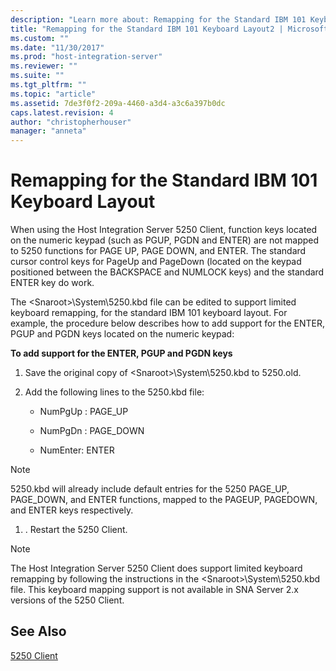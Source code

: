 ```yaml
---
description: "Learn more about: Remapping for the Standard IBM 101 Keyboard Layout"
title: "Remapping for the Standard IBM 101 Keyboard Layout2 | Microsoft Docs"
ms.custom: ""
ms.date: "11/30/2017"
ms.prod: "host-integration-server"
ms.reviewer: ""
ms.suite: ""
ms.tgt_pltfrm: ""
ms.topic: "article"
ms.assetid: 7de3f0f2-209a-4460-a3d4-a3c6a397b0dc
caps.latest.revision: 4
author: "christopherhouser"
manager: "anneta"
---
```

# Remapping for the Standard IBM 101 Keyboard Layout
When using the Host Integration Server 5250 Client, function keys located on the numeric keypad (such as PGUP, PGDN and ENTER) are not mapped to 5250 functions for PAGE UP, PAGE DOWN, and ENTER. The standard cursor control keys for PageUp and PageDown (located on the keypad positioned between the BACKSPACE and NUMLOCK keys) and the standard ENTER key do work.  
  
 The \<Snaroot>\System\5250.kbd file can be edited to support limited keyboard remapping, for the standard IBM 101 keyboard layout. For example, the procedure below describes how to add support for the ENTER, PGUP and PGDN keys located on the numeric keypad:  
  
 **To add support for the ENTER, PGUP and PGDN keys**  
  
1.  Save the original copy of \<Snaroot>\System\5250.kbd to 5250.old.  
  
2.  Add the following lines to the 5250.kbd file:  
  
    -   NumPgUp : PAGE_UP  
  
    -   NumPgDn : PAGE_DOWN  
  
    -   NumEnter: ENTER  
  
> [!NOTE]
>  5250.kbd will already include default entries for the 5250 PAGE_UP, PAGE_DOWN, and ENTER functions, mapped to the PAGEUP, PAGEDOWN, and ENTER keys respectively.  
  
1.  . Restart the 5250 Client.  
  
> [!NOTE]
>  The Host Integration Server 5250 Client does support limited keyboard remapping by following the instructions in the \<Snaroot>\System\5250.kbd file. This keyboard mapping support is not available in SNA Server 2.x versions of the 5250 Client.  
  
## See Also  
 [5250 Client](../core/5250-client1.md)
